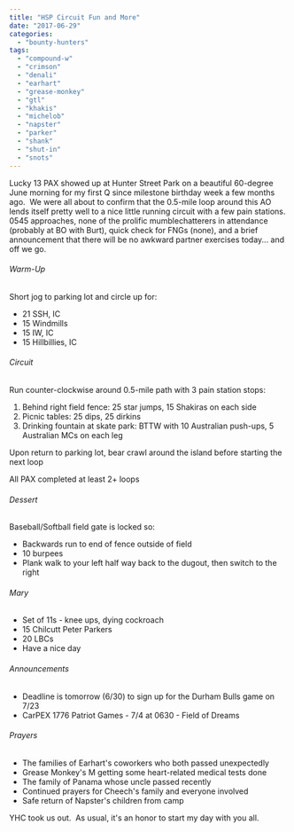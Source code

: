 ```yaml
---
title: "HSP Circuit Fun and More"
date: "2017-06-29"
categories: 
  - "bounty-hunters"
tags: 
  - "compound-w"
  - "crimson"
  - "denali"
  - "earhart"
  - "grease-monkey"
  - "gtl"
  - "khakis"
  - "michelob"
  - "napster"
  - "parker"
  - "shank"
  - "shut-in"
  - "snots"
---
```


Lucky 13 PAX showed up at Hunter Street Park on a beautiful 60-degree June morning for my first Q since milestone birthday week a few months ago.  We were all about to confirm that the 0.5-mile loop around this AO lends itself pretty well to a nice little running circuit with a few pain stations.  0545 approaches, none of the prolific mumblechatterers in attendance (probably at BO with Burt), quick check for FNGs (none), and a brief announcement that there will be no awkward partner exercises today... and off we go.

###### Warm-Up

Short jog to parking lot and circle up for:

- 21 SSH, IC
- 15 Windmills
- 15 IW, IC
- 15 Hillbillies, IC

###### Circuit

Run counter-clockwise around 0.5-mile path with 3 pain station stops:

1. Behind right field fence: 25 star jumps, 15 Shakiras on each side
2. Picnic tables: 25 dips, 25 dirkins
3. Drinking fountain at skate park: BTTW with 10 Australian push-ups, 5 Australian MCs on each leg

Upon return to parking lot, bear crawl around the island before starting the next loop

All PAX completed at least 2+ loops

###### Dessert

Baseball/Softball field gate is locked so:

- Backwards run to end of fence outside of field
- 10 burpees
- Plank walk to your left half way back to the dugout, then switch to the right

###### Mary

- Set of 11s - knee ups, dying cockroach
- 15 Chilcutt Peter Parkers
- 20 LBCs
- Have a nice day

###### Announcements

- Deadline is tomorrow (6/30) to sign up for the Durham Bulls game on 7/23
- CarPEX 1776 Patriot Games - 7/4 at 0630 - Field of Dreams

###### Prayers

- The families of Earhart's coworkers who both passed unexpectedly
- Grease Monkey's M getting some heart-related medical tests done
- The family of Panama whose uncle passed recently
- Continued prayers for Cheech's family and everyone involved
- Safe return of Napster's children from camp

YHC took us out.  As usual, it's an honor to start my day with you all.
